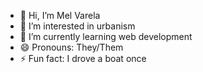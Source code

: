 - 👋 Hi, I’m Mel Varela
- 👀 I’m interested in urbanism
- 🌱 I’m currently learning web development
- 😄 Pronouns: They/Them
- ⚡ Fun fact: I drove a boat once

<!---
MelVarela/MelVarela is a ✨ special ✨ repository because its `README.md` (this file) appears on your GitHub profile.
You can click the Preview link to take a look at your changes.
--->
